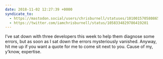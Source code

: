 ```yaml
---
date: 2018-11-02 12:27:39 +0000
syndicate_to:
  - https://mastodon.social/users/chrisburnell/statuses/101001570580865615
  - https://twitter.com/iamchrisburnell/status/1058334829786419201
---
```


I’ve sat down with three developers this week to help them diagnose some errors, but as soon as I sat down the errors mysteriously vanished. Anyway, hit me up if you want a quote for me to come sit next to you. Cause of my, y’know, expertise.
